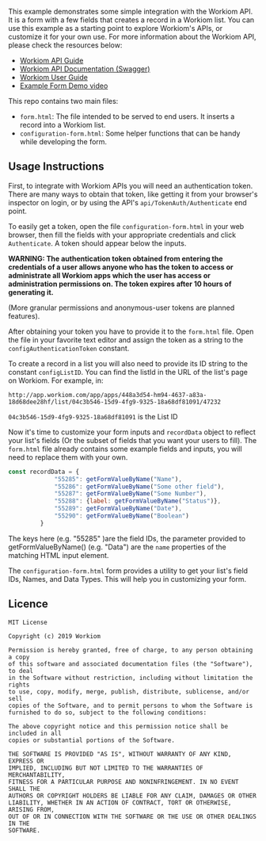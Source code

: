 This example demonstrates some simple integration with the Workiom
API. It is a form with a few fields that creates a record in a Workiom
list. You can use this example as a starting point to explore
Workiom's APIs, or customize it for your own use. For more information
about the Workiom API, please check the resources below:

* [Workiom API Guide](https://help.workiom.com/en/articles/4175231-workiom-api-guide)
* [Workiom API Documentation (Swagger)](https://api.workiom.com/swagger/)
* [Workiom User Guide](https://help.workiom.com/en/collections/1989001-introduction)
* [Example Form Demo video](https://vimeo.com/322588596)

This repo contains two main files:
* `form.html`: The file intended to be served to end users. It
  inserts a record into a Workiom list.
* `configuration-form.html`: Some helper functions that can be handy
  while developing the form.


Usage Instructions
------------------

First, to integrate with Workiom APIs you will need an authentication
token. There are many ways to obtain that token, like getting it from
your browser's inspector on login, or by using the API's
`api/TokenAuth/Authenticate` end point. 

To easily get a token, open the file `configuration-form.html` in your
web browser, then fill the fields with your appropriate credentials
and click `Authenticate`. A token should appear below the inputs.

**WARNING: The authentication token obtained from entering the
credentials of a user allows anyone who has the token to access or
administrate all Workiom apps which the user has access or
administration permissions on. The token expires after 10 hours of
generating it.**

(More granular permissions and anonymous-user tokens are planned features).

After obtaining your token you have to provide it to the `form.html`
file. Open the file in your favorite text editor and assign the token
as a string to the `configAuthenticationToken` constant.

To create a record in a list you will also need to provide its ID
string to the constant `configListID`. You can find the listId in the
URL of the list's page on Workiom. For example, in:

```
http://app.workiom.com/app/apps/448a3d54-hm94-4637-a83a-18d68dee28hf/list/04c3b546-15d9-4fg9-9325-18a68df81091/47232
```

`04c3b546-15d9-4fg9-9325-18a68df81091` is the List ID

Now it's time to customize your form inputs and `recordData` object to
reflect your list's fields (Or the subset of fields that you want your
users to fill). The `form.html` file already contains some example
fields and inputs, you will need to replace them with your own.

``` js
const recordData = {
             "55285": getFormValueByName("Name"),
             "55286": getFormValueByName("Some other field"),
             "55287": getFormValueByName("Some Number"),
             "55288": {label: getFormValueByName("Status")},
             "55289": getFormValueByName("Date"),
             "55290": getFormValueByName("Boolean")
         }
```

The keys here (e.g. "55285" )are the field IDs, the parameter provided
to getFormValueByName() (e.g. "Data") are the `name` properties of the
matching HTML input element.

The `configuration-form.html` form provides a utility to get your
list's field IDs, Names, and Data Types. This will help you in
customizing your form.


Licence
----------

```
MIT License

Copyright (c) 2019 Workiom

Permission is hereby granted, free of charge, to any person obtaining a copy
of this software and associated documentation files (the "Software"), to deal
in the Software without restriction, including without limitation the rights
to use, copy, modify, merge, publish, distribute, sublicense, and/or sell
copies of the Software, and to permit persons to whom the Software is
furnished to do so, subject to the following conditions:

The above copyright notice and this permission notice shall be included in all
copies or substantial portions of the Software.

THE SOFTWARE IS PROVIDED "AS IS", WITHOUT WARRANTY OF ANY KIND, EXPRESS OR
IMPLIED, INCLUDING BUT NOT LIMITED TO THE WARRANTIES OF MERCHANTABILITY,
FITNESS FOR A PARTICULAR PURPOSE AND NONINFRINGEMENT. IN NO EVENT SHALL THE
AUTHORS OR COPYRIGHT HOLDERS BE LIABLE FOR ANY CLAIM, DAMAGES OR OTHER
LIABILITY, WHETHER IN AN ACTION OF CONTRACT, TORT OR OTHERWISE, ARISING FROM,
OUT OF OR IN CONNECTION WITH THE SOFTWARE OR THE USE OR OTHER DEALINGS IN THE
SOFTWARE.
```
